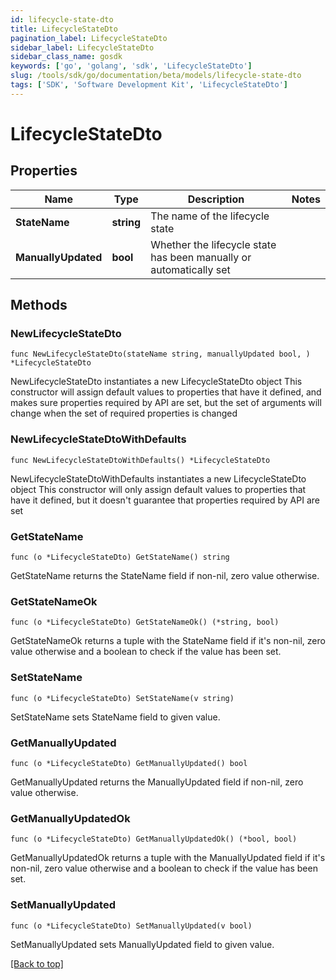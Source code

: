 ```yaml
---
id: lifecycle-state-dto
title: LifecycleStateDto
pagination_label: LifecycleStateDto
sidebar_label: LifecycleStateDto
sidebar_class_name: gosdk
keywords: ['go', 'golang', 'sdk', 'LifecycleStateDto'] 
slug: /tools/sdk/go/documentation/beta/models/lifecycle-state-dto
tags: ['SDK', 'Software Development Kit', 'LifecycleStateDto']
---
```


# LifecycleStateDto

## Properties

Name | Type | Description | Notes
------------ | ------------- | ------------- | -------------
**StateName** | **string** | The name of the lifecycle state | 
**ManuallyUpdated** | **bool** | Whether the lifecycle state has been manually or automatically set | 

## Methods

### NewLifecycleStateDto

`func NewLifecycleStateDto(stateName string, manuallyUpdated bool, ) *LifecycleStateDto`

NewLifecycleStateDto instantiates a new LifecycleStateDto object
This constructor will assign default values to properties that have it defined,
and makes sure properties required by API are set, but the set of arguments
will change when the set of required properties is changed

### NewLifecycleStateDtoWithDefaults

`func NewLifecycleStateDtoWithDefaults() *LifecycleStateDto`

NewLifecycleStateDtoWithDefaults instantiates a new LifecycleStateDto object
This constructor will only assign default values to properties that have it defined,
but it doesn't guarantee that properties required by API are set

### GetStateName

`func (o *LifecycleStateDto) GetStateName() string`

GetStateName returns the StateName field if non-nil, zero value otherwise.

### GetStateNameOk

`func (o *LifecycleStateDto) GetStateNameOk() (*string, bool)`

GetStateNameOk returns a tuple with the StateName field if it's non-nil, zero value otherwise
and a boolean to check if the value has been set.

### SetStateName

`func (o *LifecycleStateDto) SetStateName(v string)`

SetStateName sets StateName field to given value.


### GetManuallyUpdated

`func (o *LifecycleStateDto) GetManuallyUpdated() bool`

GetManuallyUpdated returns the ManuallyUpdated field if non-nil, zero value otherwise.

### GetManuallyUpdatedOk

`func (o *LifecycleStateDto) GetManuallyUpdatedOk() (*bool, bool)`

GetManuallyUpdatedOk returns a tuple with the ManuallyUpdated field if it's non-nil, zero value otherwise
and a boolean to check if the value has been set.

### SetManuallyUpdated

`func (o *LifecycleStateDto) SetManuallyUpdated(v bool)`

SetManuallyUpdated sets ManuallyUpdated field to given value.



[[Back to top]](#) 


